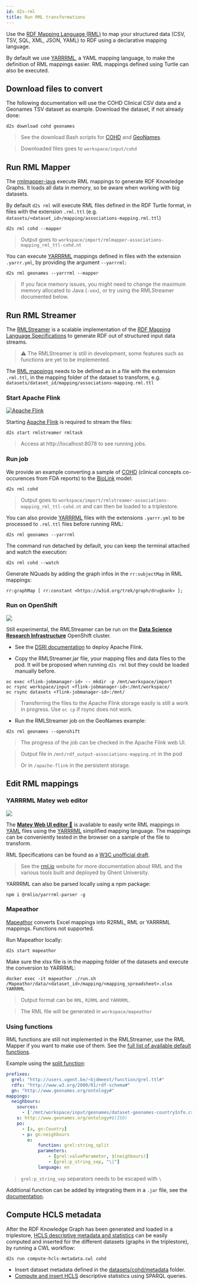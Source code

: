 ```yaml
---
id: d2s-rml
title: Run RML transformations
---
```


Use the [RDF Mapping Language (RML)](https://rml.io/) to map your structured data (CSV, TSV, SQL, XML, JSON, YAML) to RDF using a declarative mapping language. 

By default we use [YARRRML](https://rml.io/yarrrml/), a YAML mapping language, to make the definition of RML mappings easier. RML mappings defined using Turtle can also be executed.

## Download files to convert

The following documentation will use the COHD Clinical CSV data and a Geonames TSV dataset as example. Download the dataset, if not already done:

```shell
d2s download cohd geonames
```

> See the download Bash scripts for [COHD](https://github.com/MaastrichtU-IDS/d2s-transform-template/blob/master/datasets/cohd/download/download.sh) and [GeoNames](https://github.com/MaastrichtU-IDS/d2s-transform-template/blob/master/datasets/geonames/download/download.sh).

> Downloaded files goes to `workspace/input/cohd`

## Run RML Mapper

The [rmlmapper-java](https://github.com/RMLio/rmlmapper-java/) execute RML mappings to generate RDF Knowledge Graphs. It loads all data in memory, so be aware when working with big datasets.

By default `d2s rml` will execute RML files defined in the RDF Turtle format, in files with the extension `.rml.ttl` (e.g. `datasets/<dataset_id>/mapping/associations-mapping.rml.ttl`)

```shell
d2s rml cohd --mapper
```

> Output goes to `workspace/import/rmlmapper-associations-mapping_rml_ttl-cohd.nt`

You can execute [YARRRML](https://rml.io/yarrrml/spec/) mappings defined in files with the extension `.yarrr.yml`, by providing the argument `--yarrrml`:

```shell
d2s rml geonames --yarrrml --mapper
```

> If you face memory issues, you might need to change the maximum memory allocated to Java (`-xmx`), or try using the RMLStreamer documented below.

## Run RML Streamer

The [RMLStreamer](/docs/services-utilities#rmlstreamer) is a scalable implementation of the [RDF Mapping Language Specifications](https://rml.io/specs/rml/) to generate RDF out of structured input data streams.

> ⚠️ The RMLStreamer is still in development, some features such as functions are yet to be implemented.

The [RML mappings](https://rml.io/specs/rml/) needs to be defined as in a file with the extension `.rml.ttl`, in the mapping folder of the dataset to transform, e.g. `datasets/dataset_id/mapping/associations-mapping.rml.ttl`

### Start Apache Flink

[![Apache Flink](/img/flink-logo.png)](https://flink.apache.org/)

Starting [Apache Flink](https://flink.apache.org/) is required to stream the files:

```shell
d2s start rmlstreamer rmltask
```

> Access at http://localhost:8078 to see running jobs.

### Run job

We provide an example converting a sample of [COHD](https://github.com/MaastrichtU-IDS/d2s-transform-template/blob/master/datasets/cohd/mapping/associations-mapping.rml.ttl) (clinical concepts co-occurences from FDA reports) to the [BioLink](https://biolink.github.io/biolink-model/docs/) model:

```shell
d2s rml cohd
```

> Output goes to `workspace/import/rmlstreamer-associations-mapping_rml_ttl-cohd.nt` and can then be loaded to a triplestore.

You can also provide [YARRRML](https://rml.io/yarrrml/spec/) files with the extensions `.yarrr.yml` to be processed to `.rml.ttl` files before running RML:

```shell
d2s rml geonames --yarrrml
```

The command run detached by default, you can keep the terminal attached and watch the execution:

```shell
d2s rml cohd --watch
```

Generate NQuads by adding the graph infos in the `rr:subjectMap` in RML mappings:

```turtle
rr:graphMap [ rr:constant <https://w3id.org/trek/graph/drugbank> ];
```

### Run on OpenShift

[![](/img/openshift-logo.png)](https://maastrichtu-ids.github.io/dsri-documentation/)

Still experimental, the RMLStreamer can be run on the **[Data Science Research Infrastructure](https://maastrichtu-ids.github.io/dsri-documentation/)** OpenShift cluster.

* See the [DSRI documentation](https://maastrichtu-ids.github.io/dsri-documentation/docs/deploy-services#apache-flink) to deploy Apache Flink.

* Copy the RMLStreamer.jar file, your mapping files and data files to the pod. It will be proposed when running `d2s rml` but they could be loaded manually before. 

```shell
oc exec <flink-jobmanager-id> -- mkdir -p /mnt/workspace/import
oc rsync workspace/input <flink-jobmanager-id>:/mnt/workspace/
oc rsync datasets <flink-jobmanager-id>:/mnt/
```

> Transferring the files to the Apache Flink storage easily is still a work in progress. Use `oc cp` if rsync does not work.

* Run the RMLStreamer job on the GeoNames example:

```shell
d2s rml geonames --openshift
```

> The progress of the job can be checked in the Apache Flink web UI.

> Output file in `/mnt/rdf_output-associations-mapping.nt` in the pod
>
> Or in `/apache-flink` in the persistent storage.

## Edit RML mappings

### YARRRML Matey web editor

[![](/img/yarrrml-logo.png)](https://rml.io/yarrrml/matey/#edit)

The **[Matey Web UI editor 🦜](https://rml.io/yarrrml/matey/#edit)** is available to easily write RML mappings in [YAML](https://yaml.org/) files using the [YARRRML](https://rml.io/yarrrml/) simplified mapping language. The mappings can be conveniently tested in the browser on a sample of the file to transform.

RML Specifications can be found as a [W3C unofficial draft](https://rml.io/specs/rml/).

> See the [rml.io](https://rml.io/) website for more documentation about RML and the various tools built and deployed by Ghent University.

YARRRML can also be parsed locally using a npm package:

```shell
npm i @rmlio/yarrrml-parser -g
```

### Mapeathor

[Mapeathor](https://github.com/oeg-upm/Mapeathor) converts Excel mappings into R2RML, RML or YARRRML mappings. Functions not supported.

Run Mapeathor locally:

```shell
d2s start mapeathor
```

Make sure the xlsx file is in the mapping folder of the datasets and execute the conversion to YARRRML:   

```shell
docker exec -it mapeathor ./run.sh /Mapeathor/data/<dataset_id>/mapping/<mapping_spreadsheet>.xlsx YARRRML
```

> Output format can be `RML`, `R2RML` and `YARRRML`.

> The RML file will be generated in `workspace/mapeathor`

### Using functions

RML functions are still not implemented in the RMLStreamer, use the RML Mapper if you want to make use of them. See the [full list of available default functions](https://rml.io/docs/rmlmapper/default-functions/).

Example using the [split function](https://rml.io/docs/rmlmapper/default-functions/#split):

```yaml
prefixes:
  grel: "http://users.ugent.be/~bjdmeest/function/grel.ttl#"
  rdfs: "http://www.w3.org/2000/01/rdf-schema#"
  gn: "http://www.geonames.org/ontology#"
mappings:
  neighbours:
    sources:
      - ['/mnt/workspace/input/geonames/dataset-geonames-countryInfo.csv~csv']
    s: http://www.geonames.org/ontology#$(ISO)
    po:
      - [a, gn:Country]
      - p: gn:neighbours
        o:
            function: grel:string_split
            parameters:
                - [grel:valueParameter, $(neighbours)]
                - [grel:p_string_sep, "\|"]
            language: en
```

> `grel:p_string_sep` separators needs to be escaped with `\`

Additional function can be added by integrating them in a `.jar` file, see the [documentation](https://github.com/RMLio/rmlmapper-java#including-functions).

## Compute HCLS metadata

After the RDF Knowledge Graph has been generated and loaded in a triplestore, [HCLS descriptive metadata and statistics](https://www.w3.org/TR/hcls-dataset/) can be easily computed and inserted for the different datasets (graphs in the triplestore), by running a CWL workflow:

```shell
d2s run compute-hcls-metadata.cwl cohd
```

* Insert dataset metadata defined in the [datasets/cohd/metadata](https://github.com/MaastrichtU-IDS/d2s-transform-template/tree/master/datasets/cohd/metadata) folder.
* [Compute and insert HCLS](https://github.com/MaastrichtU-IDS/d2s-scripts-repository/tree/master/sparql/compute-hcls-stats) descriptive statistics using SPARQL queries.